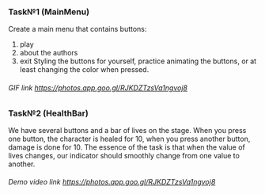### Task№1 (MainMenu)
Create a main menu that contains buttons:
1) play
2) about the authors
3) exit
Styling the buttons for yourself, practice animating the buttons, or at least changing the color when pressed.

###### GIF link https://photos.app.goo.gl/RJKDZTzsVa1ngvoj8
[](MainMenu/ezgif.com-gif-maker.gif)

### Task№2 (HealthBar)

We have several buttons and a bar of lives on the stage. When you press one button, the character is healed for 10, when you press another button, damage is done for 10.
The essence of the task is that when the value of lives changes, our indicator should smoothly change from one value to another.

###### Demo video link https://photos.app.goo.gl/RJKDZTzsVa1ngvoj8 
